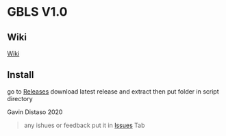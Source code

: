 # GBLS V1.0

## Wiki
[Wiki](https://github.com/ProgrammingNerdGit/GBLS/wiki)

## Install
go to [Releases](https://github.com/ProgrammingNerdGit/GBLS/releases) download latest release and extract then put folder in script directory


Gavin Distaso 2020

> any ishues or feedback put it in [Issues](https://github.com/ProgrammingNerdGit/GBLS/issues) Tab
